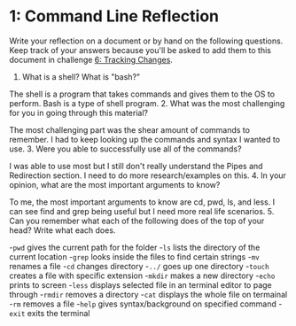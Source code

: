 # 1: Command Line Reflection

Write your reflection on a document or by hand on the following questions. Keep track of your answers because you'll be asked to add them to this document in challenge [6: Tracking Changes](../tracking-changes).

1. What is a shell? What is "bash?"

The shell is a program that takes commands and gives them to the OS to perform. Bash is a type of shell program.
2. What was the most challenging for you in going through this material?

The most challenging part was the shear amount of commands to remember. I had to keep looking up the commands and syntax I wanted to use.
3. Were you able to successfully use all of the commands?

I was able to use most but I still don't really understand the Pipes and Redirection section. I need to do more research/examples on this.
4. In your opinion, what are the most important arguments to know?

To me, the most important arguments to know are cd, pwd, ls, and less. I can see find and grep being useful but I need more real life scenarios.
5. Can you remember what each of the following does of the top of your head? Write what each does.

-`pwd`
gives the current path for the folder
-`ls`
lists the directory of the current location
-`grep`
looks inside the files to find certain strings
-`mv`
renames a file
-`cd`
changes directory
-`../`
goes up one directory
-`touch`
creates a file with specific extension
-`mkdir`
makes a new directory
-`echo`
prints to screen
-`less`
displays selected file in an terminal editor to page through
-`rmdir`
removes a directory
-`cat`
displays the whole file on termainal
-`rm`
removes a file
-`help`
gives syntax/background on specified command
-`exit`
exits the terminal